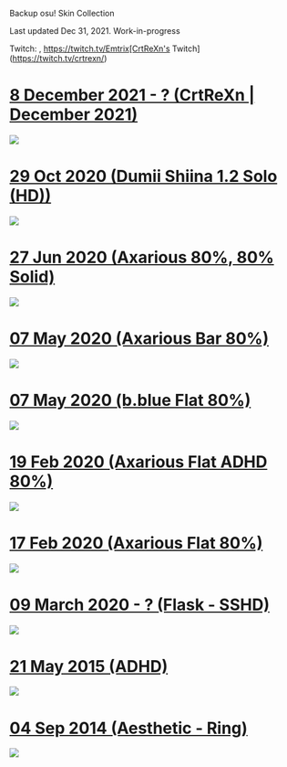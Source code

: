 Backup osu! Skin Collection 

Last updated Dec 31, 2021. Work-in-progress

Twitch: , https://twitch.tv/Emtrix[CrtReXn's Twitch](https://twitch.tv/crtrexn/)

# [8 December 2021 - ? (CrtReXn | December 2021)](https://drive.google.com/file/d/1BLLAdP6eOSwaAChpf4sl04gVnubIjMxV/edit)
![](https://i.imgur.com/03f6sS9.jpeg)
# [29 Oct 2020 (Dumii Shiina 1.2 Solo (HD))](http://puu.sh/G4xpC/20a6e60de2.osk)
![](https://i.imgur.com/hxMx5Ph.jpg)
# [27 Jun 2020 (Axarious 80%, 80% Solid)](https://axa.s-ul.eu/6BrohJK7)
![](https://i.imgur.com/fDSvk1S.jpg)
# [07 May 2020 (Axarious Bar 80%)](https://axa.s-ul.eu/4jfu1bux)
![](https://i.imgur.com/PjPkkWP.png)
# [07 May 2020 (b.blue Flat 80%)](https://axa.s-ul.eu/AdbqQ0Oh)
![](https://i.imgur.com/fy7i0Ul.png)
# [19 Feb 2020 (Axarious Flat ADHD 80%)](https://axa.s-ul.eu/NddCdfXW)
![](https://i.imgur.com/Iv9l1nQ.jpg)
# [17 Feb 2020 (Axarious Flat 80%)](https://axa.s-ul.eu/7dOG86xL)
![](https://i.imgur.com/xy5HW1v.jpg)
# [09 March 2020 - ? (Flask - SSHD)](https://axa.s-ul.eu/lmF8QjYZ)
![](https://cdn.discordapp.com/attachments/718631647792070686/826162071476764682/screenshot523.jpg)
# [21 May 2015 (ADHD)](https://axa.s-ul.eu/cq31X0Bz)
![](https://i.imgur.com/q29OCfj.png)
# [04 Sep 2014 (Aesthetic - Ring)](https://axa.s-ul.eu/J26nBLq3)
![](https://i.imgur.com/v9wBkgE.jpg)
